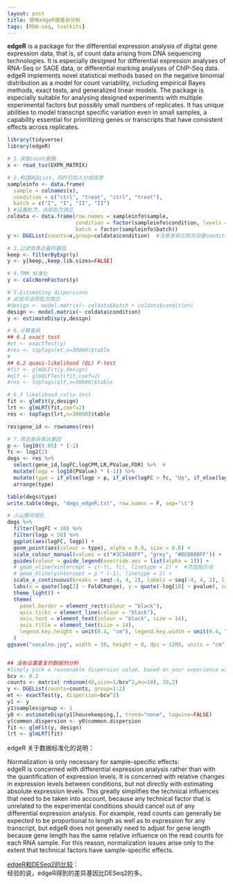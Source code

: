```yaml
---
layout: post
title: 使用edgeR做差异分析
tags: [RNA-seq, toolkits]
---
```


**edgeR** is a package for the differential expression analysis of digital gene expression data, that is, of count data arising from DNA sequencing technologies. It is especially designed for differential expression analyses of RNA-Seq or SAGE data, or differential marking analyses of ChIP-Seq data.  
edgeR implements novel statistical methods based on the negative binomial distribution as a model for count variability, including empirical Bayes methods, exact tests, and generalized linear models. The package is especially suitable for analysing designed experiments with multiple experimental factors but possibly small numbers of replicates. It has unique abilities to model transcript specific variation even in small samples, a capability essential for prioritizing genes or transcripts that have consistent effects across replicates.

```R
library(tidyverse)
library(edgeR)

# 1.读取count数据
x <- read_tsv(EXPR_MATRIX)

# 2.构造DGEList，同时可加入分组信息
sampleinfo <- data.frame(
  sample = colnames(x),
  condition = c("ctrl", "treat", "ctrl", "treat"),
  batch = c("I", "I", "II", "II")
) #设置批次，去除批次效应
coldata <- data.frame(row.names = sampleinfo$sample, 
                      condition = factor(sampleinfo$condition, levels = c("ctrl","treat")), 
                      batch = factor(sampleinfo$batch))
y <- DGEList(counts=x,group=coldata$condition)  #注意差异比较方向是condition的后者-前者，即treat-ctrl，与DESeq2相反

# 3.过滤低表达量的基因
keep <- filterByExpr(y)
y <- y[keep,,keep.lib.sizes=FALSE]

# 4.TMM 标准化
y <- calcNormFactors(y)

# 5.Estimating dispersions
# 此处可去除批次效应
#design <- model.matrix(~ coldata$batch + coldata$condition)
design <- model.matrix(~ coldata$condition)
y <- estimateDisp(y,design)

# 6.计算差异
## 6.1 exact test
#et <- exactTest(y)
#res <- topTags(et,n=30000)$table
#
## 6.2 quasi-likelihood (QL) F-test
#fit <- glmQLFit(y,design)
#qlf <- glmQLFTest(fit,coef=2)
#res <- topTags(qlf,n=30000)$table

# 6.3 likelihood ratio test
fit <- glmFit(y,design)
lrt <- glmLRT(fit,coef=2)
res <- topTags(lrt,n=30000)$table

res$gene_id <- rownames(res)

# 7.筛选差异表达基因
p <- log10(0.05) * (-1)
fc <- log2(2)
degs <- res %>%
  select(gene_id,logFC,logCPM,LR,PValue,FDR) %>%  #
  mutate(logp = log10(PValue) * (-1)) %>%
  mutate(type = if_else(logp > p, if_else(logFC > fc, "Up", if_else(logFC < (-fc), "Down", "N.s")), "N.s")) %>%
  arrange(type)

table(degs$type)
write.table(degs, "degs_edgeR.txt", row.names = F, sep='\t')

# 火山图可视化
degs %>%
  filter(logFC < 10) %>%
  filter(logp < 50) %>%
  ggplot(aes(logFC, logp)) +
  geom_point(aes(colour = type), alpha = 0.8, size = 0.8) +
  scale_colour_manual(values = c("#3C5488FF", "grey", "#DC0000FF")) +
  guides(colour = guide_legend(override.aes = list(alpha = 1))) +
  # geom_vline(xintercept = c(-fc, fc), linetype = 2) +  #添加指示线
  # geom_hline(yintercept = p * (-1), linetype = 2) +
  scale_x_continuous(breaks = seq(-4, 4, 2), labels = seq(-4, 4, 2), limits = c(-5, 5)) +
  labs(x = quote(log[2] ~ FoldChange), y = quote(-log[10] ~ pvalue), colour = "") +
  theme_light() +
  theme(
    panel.border = element_rect(colour = "black"),
    axis.ticks = element_line(colour = "black"),
    axis.text = element_text(colour = "black", size = 14),
    axis.title = element_text(size = 14),
    legend.key.height = unit(0.4, "cm"), legend.key.width = unit(0.4, "cm")
  )
ggsave("vocalno.jpg", width = 10, height = 8, dpi = 1200, units = "cm")


## 没有设置重复的数据的分析
#Simply pick a reasonable dispersion value, based on your experience with similar data, and use that for exactTest or glmFit. Typical values for the common BCV (square-root dispersion) for datasets arising from well-controlled experiments are 0.4 for human data, 0.1 for data on genetically identical model organisms or 0.01 for technical replicates.
bcv <- 0.2
counts <- matrix( rnbinom(40,size=1/bcv^2,mu=10), 20,2)
y <- DGEList(counts=counts, group=1:2)
et <- exactTest(y, dispersion=bcv^2)
y1 <- y
y1$samples$group <- 1
y0 <- estimateDisp(y1[housekeeping,], trend="none", tagwise=FALSE)
y$common.dispersion <- y0$common.dispersion
fit <- glmFit(y, design)
lrt <- glmLRT(fit)
```

edgeR 关于数据标准化的说明：  

Normalization is only necessary for sample-specific effects:  
edgeR is concerned with differential expression analysis rather than with the quantification of expression levels. It is concerned with relative changes in expression levels between conditions, but not directly with estimating absolute expression levels. This greatly simplifies the technical influences that need to be taken into account, because any technical factor that is unrelated to the experimental conditions should cancel out of any differential expression analysis. For example, read counts can generally be expected to be proportional to length as well as to expression for any transcript, but edgeR does not generally need to adjust for gene length because gene length has the same relative influence on the read counts for each RNA sample. For this reason, normalization issues arise only to the extent that technical factors have sample-specific effects.

[edgeR和DESeq2的比较](http://genomespot.blogspot.com/2020/10/edger-or-deseq2-comparing-performance.html)：  
经验的说，edgeR得到的差异基因比DESeq2的多。
